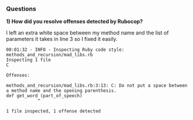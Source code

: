 ### Questions

**1) How did you resolve offenses detected by Rubocop?**

I left an extra white space between my method name and the list of parameters
it takes in line 3 so I fixed it easily.

```
00:01:32 - INFO - Inspecting Ruby code style: methods_and_recursion/mad_libs.rb
Inspecting 1 file
C

Offenses:

methods_and_recursion/mad_libs.rb:3:13: C: Do not put a space between a method name and the opening parenthesis.
def get_word (part_of_speech)
            ^

1 file inspected, 1 offense detected
```

